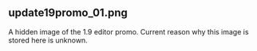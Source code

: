 ## update19promo_01.png
A hidden image of the 1.9 editor promo. Current reason why this image is stored here is unknown.
